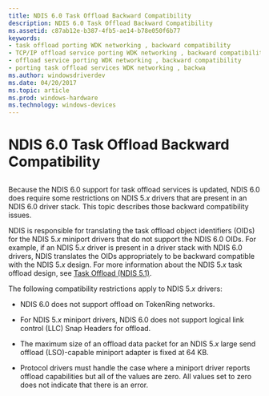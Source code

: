 ```yaml
---
title: NDIS 6.0 Task Offload Backward Compatibility
description: NDIS 6.0 Task Offload Backward Compatibility
ms.assetid: c87ab12e-b387-4fb5-ae14-b78e050f6b77
keywords:
- task offload porting WDK networking , backward compatibility
- TCP/IP offload service porting WDK networking , backward compatibility
- offload service porting WDK networking , backward compatibility
- porting task offload services WDK networking , backwa
ms.author: windowsdriverdev
ms.date: 04/20/2017
ms.topic: article
ms.prod: windows-hardware
ms.technology: windows-devices
---
```


# NDIS 6.0 Task Offload Backward Compatibility


## <a href="" id="ddk-ndis-6-0-task-offload-backward-compatibility-ng"></a>


Because the NDIS 6.0 support for task offload services is updated, NDIS 6.0 does require some restrictions on NDIS 5.*x* drivers that are present in an NDIS 6.0 driver stack. This topic describes those backward compatibility issues.

NDIS is responsible for translating the task offload object identifiers (OIDs) for the NDIS 5.*x* miniport drivers that do not support the NDIS 6.0 OIDs. For example, if an NDIS 5.*x* driver is present in a driver stack with NDIS 6.0 drivers, NDIS translates the OIDs appropriately to be backward compatible with the NDIS 5.*x* design. For more information about the NDIS 5.*x* task offload design, see [Task Offload (NDIS 5.1)](https://msdn.microsoft.com/library/windows/hardware/ff564239).

The following compatibility restrictions apply to NDIS 5.*x* drivers:

-   NDIS 6.0 does not support offload on TokenRing networks.

-   For NDIS 5.*x* miniport drivers, NDIS 6.0 does not support logical link control (LLC) Snap Headers for offload.

-   The maximum size of an offload data packet for an NDIS 5.*x* large send offload (LSO)-capable miniport adapter is fixed at 64 KB.

-   Protocol drivers must handle the case where a miniport driver reports offload capabilities but all of the values are zero. All values set to zero does not indicate that there is an error.

 

 





